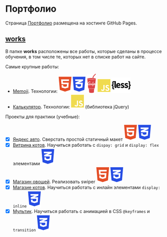 # Портфолио

Страница [Портфолио](https://gh-time.github.io/Portfolio/) размещена на хостинге GitHub Pages.

## [works](works)

В папке **works** расположены все работы, которые сделаны в процессе обучения, в том числе те, которых нет в списке работ на сайте.

Самые крупные работы:
- [Memoji](works/CourseraFinalProject). Технологии: ![HTML5](img/icons/html.svg) ![CSS3](img/icons/css3.svg) ![Gulp](img/icons/gulp.svg) ![JavaScript JS](img/icons/js.svg) ![LESS](img/icons/less.svg)
- [Калькулятор](works/Calculator). Технологии: ![JavaScript JS](img/icons/js.svg) (библиотека jQuery)

Проекты для практики (учебные):
- [x] [Яндекс авто](works/Yandex_auto). Сверстать простой статичный макет ![HTML5](img/icons/html.svg) ![CSS3](img/icons/css3.svg)
- [x] [Витрина котов](works/catsShowcase). Научиться работать с `dispay: grid` и `display: flex` элементами ![CSS3](img/icons/css3.svg)
- [x] [Магазин овощей](works/Vegetable_shop). Реализовать swiper ![HTML5](img/icons/html.svg) ![CSS3](img/icons/css3.svg)
- [x] [Магазие котов](works/Cat_shop). Научиться работать с инлайн элементами `display: inline` ![CSS3](img/icons/css3.svg)
- [x] [Мультик](works/Cartoon). Научиться работать с анимацией в CSS `@keyframes` и `transition` ![CSS3](img/icons/css3.svg)
